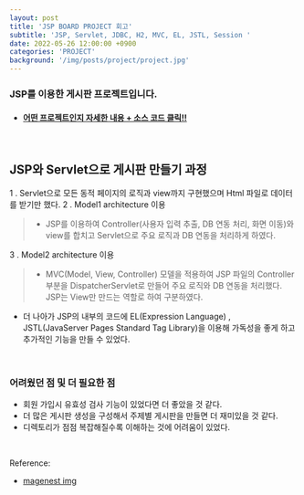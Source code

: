 ```yaml
---
layout: post
title: 'JSP BOARD PROJECT 회고'
subtitle: 'JSP, Servlet, JDBC, H2, MVC, EL, JSTL, Session '
date: 2022-05-26 12:00:00 +0900
categories: 'PROJECT'
background: '/img/posts/project/project.jpg'
---
```


### JSP를 이용한 게시판 프로젝트입니다.

- #### [ 어떤 프로젝트인지 자세한 내용 + 소스 코드 클릭!! ](https://github.com/iheese/MyJSPBoard)

<br>

## JSP와 Servlet으로 게시판 만들기 과정

1 . Servlet으로 모든 동적 페이지의 로직과 view까지 구현했으며 Html 파일로 데이터를 받기만 했다. 
2 . Model1 architecture 이용
> - JSP를 이용하여 Controller(사용자 입력 추출, DB 연동 처리, 화면 이동)와 view를 합치고 Servlet으로 주요 로직과 DB 연동을 처리하게 하였다.   

3 . Model2 architecture 이용
> - MVC(Model, View, Controller) 모델을 적용하여 JSP 파일의 Controller 부분을 DispatcherServlet로 만들어 주요 로직와 DB 연동을 처리했다. JSP는 View만 만드는 역할로 하여 구분하였다. 

- 더 나아가 JSP의 내부의 코드에 EL(Expression Language) , JSTL(JavaServer Pages Standard Tag Library)을 이용해 가독성을 좋게 하고 추가적인 기능을 만들 수 있었다. 

<br>

### 어려웠던 점 및 더 필요한 점
- 회원 가입시 유효성 검사 기능이 있었다면 더 좋았을 것 같다.
- 더 많은 게시판 생성을 구성해서 주제별 게시판을 만들면 더 재미있을 것 같다.
- 디렉토리가 점점 복잡해질수록 이해하는 것에 어려움이 있었다. 

<br>

Reference:
- [magenest img](https://magenest.com/en/project-management-software/)
  


